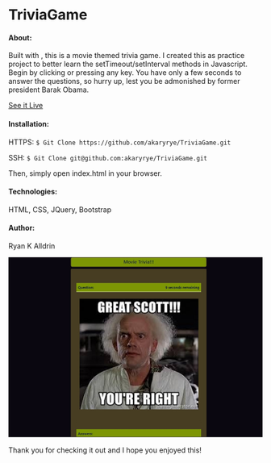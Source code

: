 # TriviaGame

#### About:
Built with , this is a movie themed trivia game.  I created this as practice project to better learn the setTimeout/setInterval methods in Javascript.  Begin by clicking or pressing any key.  You have only a few seconds to answer the questions, so hurry up, lest you be admonished by former president Barak Obama.

[See it Live](https://akaryrye.github.io/TriviaGame/)

#### Installation:

HTTPS:   `$ Git Clone https://github.com/akaryrye/TriviaGame.git`

SSH:   `$ Git Clone git@github.com:akaryrye/TriviaGame.git`

Then, simply open index.html in your browser.

#### Technologies:
HTML, CSS, JQuery, Bootstrap

#### Author:
Ryan K Alldrin

![image](triviagame.jpg)

Thank you for checking it out and I hope you enjoyed this!

